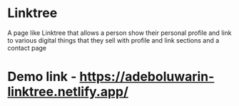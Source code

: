 # Linktree
A page like Linktree that allows a person show their personal profile and link to various digital things that they sell with profile and link sections and a contact page

# Demo link - https://adeboluwarin-linktree.netlify.app/
